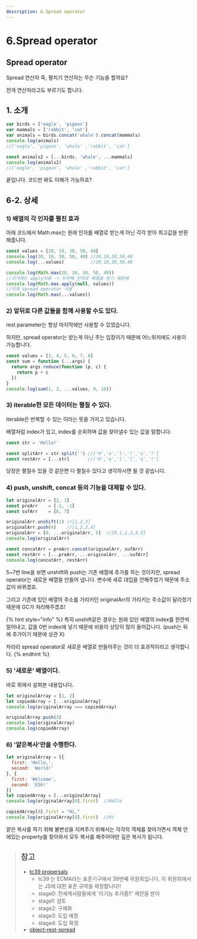 ```yaml
---
description: 6.Spread operator
---
```


# 6.Spread operator

## Spread operator

Spread 연산자 즉, 펼치기 연산자는 무슨 기능을 할까요? 

전개 연산자라고도 부르기도 합니다. 

## 1. 소개

```javascript
var birds = ['eagle', 'pigeon']
var mammals = ['rabbit', 'cat']
var animals = birds.concat('whale').concat(mammals)
console.log(animals)
//['eagle', 'pigeon', 'whale' ,'rabbit', 'cat']

const animals2 = [...birds, 'whale', ...mammals]
console.log(animals2)
//['eagle', 'pigeon', 'whale' ,'rabbit', 'cat']
```

끝입니다. 코드만 봐도 이해가 가능하죠?

## 6-2. 상세

### 1\) 배열의 각 인자를 펼친 효과

아래 코드에서 Math.max는 원래 인자를 배열로 받는게 아닌 각각 받아 최고값을 반환해줍니다.

```javascript
const values = [20, 10, 30, 50, 40]
console.log(20, 10, 30, 50, 40) //20,10,30,50,40
console.log(...values)          //20,10,30,50,40

console.log(Math.max(20, 10, 30, 50, 40))
//과거에는 apply사용 -> 두번째 인자로 배열을 받기 때문에
console.log(Math.max.apply(null, values))
//이제 spread operator 사용
console.log(Math.max(...values))
```

### 2\) 앞뒤로 다른 값들을 함께 사용할 수도 있다.

rest parameter는 항상 마지막에만 사용할 수 있었습니다.

하지만, spread operator는 받는게 아닌 주는 입장이기 때문에 어느위치에도 사용이 가능합니다.

```javascript
const values = [3, 4, 5, 6, 7, 8]
const sum = function (...args) {
  return args.reduce(function (p, c) {
    return p + c
  })
}
console.log(sum(1, 2, ...values, 9, 10))
```

### 3\) iterable한 모든 데이터는 펼칠 수 있다.

iterable은 반복할 수 있는 이라는 뜻을 가지고 있습니다. 

배열처럼 index가 있고, index를 순회하며 값을 찾아낼수 있는 값을 말합니다. 

```javascript
const str = 'Hello!'

const splitArr = str.split('') //['H','e','l','l','o','!']
const restArr = [...str]       //['H','e','l','l','o','!']
```

당장은 펼칠수 있을 것 같은면 다 펼칠수 있다고 생각하시면 될 것 같습니다. 

### 4\) push, unshift, concat 등의 기능을 대체할 수 있다.

```javascript
let originalArr = [2, 3]
const preArr    = [-2, -1]
const sufArr    = [6, 7]

originalArr.unshift(1) //[1,2,3]
originalArr.push(4)    //[1,2,3,4]
originalArr = [0, ...originalArr, 5]  //[0,1,2,3,4,5]
console.log(originalArr)

const concatArr = preArr.concat(originalArr, sufArr)
const restArr = [...preArr, ...originalArr, ...sufArr]
console.log(concatArr, restArr)
```

5~7번 line을 보면 unshift와 push는 기존 배열에 추가를 하는 것이지만, spread operator는 새로운 배열을 만들어 냅니다. 변수에 새로 대입을 안해주었기 때문에 주소값이 바뀌겠죠.

그리고 기존에 있던 배열의 주소를 가리키던 originalArr의 가리키는 주소값이 달라졌기 때문에 GC가 처리해주겠죠! 

{% hint style="info" %}
특히 unshift같은 경우는 원래 있던 배열의 index를 한깐씩 밀어내고, 값을 0번 index에 넣기 때문에 비용이 상당히 많이 들어갑니다. \(push는 뒤에 추가이기 때문에 상관 X\)

차라리 spread operator로 새로운 배열로 만들어주는 것이 더 효과적이라고 생각합니다.
{% endhint %}

### 5\) '새로운' 배열이다.

바로 위에서 살펴본 내용입니다. 

```javascript
let originalArray = [1, 2]
let copiedArray = [...originalArray]
console.log(originalArray === copiedArray)

originalArray.push(3)
console.log(originalArray)
console.log(copiedArray)
```

### 6\) '얕은복사'만을 수행한다.

```javascript
let originalArray = [{
  first: 'Hello,',
  second: 'World!'
}, {
  first: 'Welcome',
  second: 'ES6!'
}]
let copiedArray = [...originalArray]
console.log(originalArray[0].first)  //Hello

copiedArray[0].first = "Hi,"
console.log(originalArray[0].first)  //Hi
```

얕은 복사를 하기 위해 불변성을 지켜주기 위해서는 각각의 객체를 찾아가면서 객체 안에있는 property를 찾아와서 모두 복사를 해주어야만 깊은 복사가 됩니다.

> ## 참고
>
> * [tc39 propersals](https://github.com/tc39/proposals)
>   * tc39 는 ECMA라는 표준기구에서 39번째 위원회입니다. 이 위원회에서는 JS에 대한 표준 규약을 제정합니다!!
>   * stage0: 전세계사람들에게 '이기능 추가좀!!' 제안을 받아
>   * stage1: 검토
>   * stage2: 구체화
>   * stage3: 도입 예정
>   * stage4: 도입 확정
> * [object-rest-spread](https://github.com/tc39/proposal-object-rest-spread)

